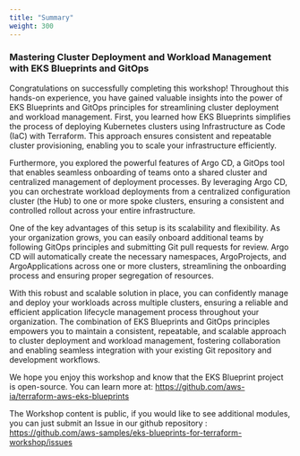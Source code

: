 ```yaml
---
title: "Summary"
weight: 300
---
```


### Mastering Cluster Deployment and Workload Management with EKS Blueprints and GitOps

Congratulations on successfully completing this workshop! Throughout this hands-on experience, you have gained valuable insights into the power of EKS Blueprints and GitOps principles for streamlining cluster deployment and workload management.
First, you learned how EKS Blueprints simplifies the process of deploying Kubernetes clusters using Infrastructure as Code (IaC) with Terraform. This approach ensures consistent and repeatable cluster provisioning, enabling you to scale your infrastructure efficiently.

Furthermore, you explored the powerful features of Argo CD, a GitOps tool that enables seamless onboarding of teams onto a shared cluster and centralized management of deployment processes. By leveraging Argo CD, you can orchestrate workload deployments from a centralized configuration cluster (the Hub) to one or more spoke clusters, ensuring a consistent and controlled rollout across your entire infrastructure.

One of the key advantages of this setup is its scalability and flexibility. As your organization grows, you can easily onboard additional teams by following GitOps principles and submitting Git pull requests for review. Argo CD will automatically create the necessary namespaces, ArgoProjects, and ArgoApplications across one or more clusters, streamlining the onboarding process and ensuring proper segregation of resources.

With this robust and scalable solution in place, you can confidently manage and deploy your workloads across multiple clusters, ensuring a reliable and efficient application lifecycle management process throughout your organization. The combination of EKS Blueprints and GitOps principles empowers you to maintain a consistent, repeatable, and scalable approach to cluster deployment and workload management, fostering collaboration and enabling seamless integration with your existing Git repository and development workflows.

<!--
We see how we can leverage Argo Rollout to do application blue/green deployment.

We make use of Karpenter to allow our application to define and use the resources it needs while having the right EC2 nodes at the right time, binpacking our nodes, and keeping the cost of the cluster low.

We see how we can rely on Spot instances to even reduce our cluster cost and use Kubecost to optimize our workloads.

Finally, we focused on Day2 Operations, and how we can automate Blue/Green EKS cluster migration for doing updates.
-->

We hope you enjoy this workshop and know that the EKS Blueprint project is open-source. You can learn more at: https://github.com/aws-ia/terraform-aws-eks-blueprints

The Workshop content is public, if you would like to see additional modules, you can just submit an Issue in our github repository : https://github.com/aws-samples/eks-blueprints-for-terraform-workshop/issues
